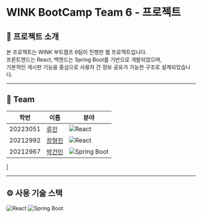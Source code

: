 # WINK BootCamp Team 6 - 프로젝트

## 📌 프로젝트 소개

본 프로젝트는 WINK 부트캠프 6팀이 진행한 웹 프로젝트입니다.  
프론트엔드는 React, 백엔드는 Spring Boot를 기반으로 개발되었으며,  
기본적인 게시판 기능을 중심으로 사용자 간 정보 공유가 가능한 구조로 설계되었습니다.

---

## 👥 Team

| 학번       | 이름                                        | 분야                                                                                                            |
|------------|-------------------------------------------|---------------------------------------------------------------------------------------------------------------|
| 20223051   | [류진](https://github.com/plzzzean)      | ![React](https://img.shields.io/badge/React-61DAFB.svg?style=for-the-badge&logo=react&logoColor=white) |
| 20212992   | [장형진](https://github.com/zang1029)      | ![React](https://img.shields.io/badge/React-61DAFB.svg?style=for-the-badge&logo=react&logoColor=white) |
| 20212967   | [박건민](https://github.com/pkm021118) | ![Spring Boot](https://img.shields.io/badge/Spring%20Boot-6DB33F.svg?style=for-the-badge&logo=spring-boot&logoColor=white)
   |

---

## ⚙️ 사용 기술 스택

![React](https://img.shields.io/badge/React-61DAFB.svg?style=for-the-badge&logo=react&logoColor=white)
![Spring Boot](https://img.shields.io/badge/Spring%20Boot-6DB33F.svg?style=for-the-badge&logo=spring-boot&logoColor=white)
